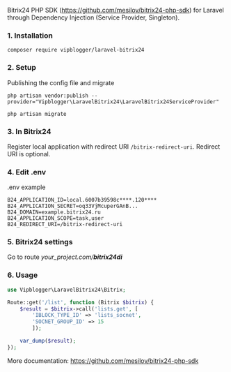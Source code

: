 Bitrix24 PHP SDK (https://github.com/mesilov/bitrix24-php-sdk) for Laravel through Dependency Injection (Service Provider, Singleton).

### 1. Installation

`composer require vipblogger/laravel-bitrix24`

### 2. Setup
Publishing the config file and migrate

`php artisan vendor:publish --provider="Vipblogger\LaravelBitrix24\LaravelBitrix24ServiceProvider"`

`php artisan migrate`

### 3. In Bitrix24
Register local application with redirect URI `/bitrix-redirect-uri`. Redirect URI is optional.

### 4. Edit .env
.env example

```
B24_APPLICATION_ID=local.6007b39598c****.120****
B24_APPLICATION_SECRET=oq33VjMcuperGAnB...
B24_DOMAIN=example.bitrix24.ru
B24_APPLICATION_SCOPE=task,user
B24_REDIRECT_URI=/bitrix-redirect-uri
```

### 5. Bitrix24 settings
Go to route *your_project.com/**bitrix24di***

### 6. Usage

```php
use Vipblogger\LaravelBitrix24\Bitrix;

Route::get('/list', function (Bitrix $bitrix) {
    $result = $bitrix->call('lists.get', [
        'IBLOCK_TYPE_ID' => 'lists_socnet',
        'SOCNET_GROUP_ID' => 15
        ]);

    var_dump($result);
});
```

More documentation: https://github.com/mesilov/bitrix24-php-sdk